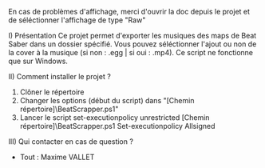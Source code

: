 En cas de problèmes d'affichage, merci d'ouvrir la doc depuis le projet et de séléctionner l'affichage de type "Raw"

I) Présentation
 Ce projet permet d'exporter les musiques des maps de Beat Saber dans un dossier spécifié.
 Vous pouvez séléctionner l'ajout ou non de la cover à la musique (si non : .egg | si oui : .mp4).
 Ce script ne fonctionne que sur Windows.

II) Comment installer le projet ?
 1) Clôner le répertoire
 2) Changer les options (début du script) dans "[Chemin répertoire]\BeatScrapper.ps1"
 3) Lancer le script
   set-executionpolicy unrestricted
   [Chemin répertoire]\BeatScrapper.ps1
   Set-executionpolicy Allsigned

III) Qui contacter en cas de question ?
 - Tout : Maxime VALLET
